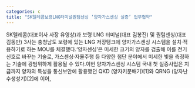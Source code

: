```yaml
---
categories: c
title: "SK텔레콤보령LNG터미널퀀텀센싱 ‘양자가스센싱 실증’ 업무협약"
---
```

SK텔레콤(대표이사 사장 유영상)과 보령 LNG 터미널(대표 김봉진) 및 퀀텀센싱(대표 김동만) 3사는 충청남도 보령에 있는 LNG 저장탱크에 양자가스센싱 시스템을 설치·적용하기로 하는 MOU를 체결했다.‘양자센싱’은 미세한 크기의 양자를 검출해 이를 전기신호로 바꾸는 기술로, 가스센싱·자율주행 등 다양한 첨단 분야에서 미세한 빛을 측정하는 기술에 광범위하게 활용될 수 있다.이번 양자가스센싱 시스템 국내 첫 실증사업은 지금까지 양자의 특성을 통신보안에 활용했던 QKD (양자키분배기)[1]와 QRNG (양자난수생성기)[2]에 이어,